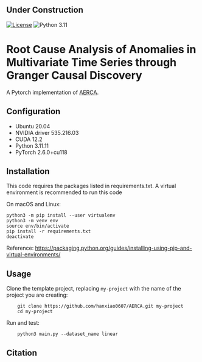 ## Under Construction

[![License](https://img.shields.io/badge/License-MIT-red.svg)](https://github.com/hanxiao0607/AERCA/blob/main/LICENSE)
![Python 3.11](https://img.shields.io/badge/python-3.11-blue.svg)
# Root Cause Analysis of Anomalies in Multivariate Time Series through Granger Causal Discovery
A Pytorch implementation of [AERCA](https://openreview.net/forum?id=k38Th3x4d9).

## Configuration
- Ubuntu 20.04
- NVIDIA driver 535.216.03
- CUDA 12.2
- Python 3.11.11
- PyTorch 2.6.0+cu118

## Installation
This code requires the packages listed in requirements.txt.
A virtual environment is recommended to run this code

On macOS and Linux:  
```
python3 -m pip install --user virtualenv
python3 -m venv env
source env/bin/activate
pip install -r requirements.txt
deactivate
```
Reference: https://packaging.python.org/guides/installing-using-pip-and-virtual-environments/

## Usage
Clone the template project, replacing ``my-project`` with the name of the project you are creating:

        git clone https://github.com/hanxiao0607/AERCA.git my-project
        cd my-project

Run and test:

        python3 main.py --dataset_name linear


## Citation
```

```
